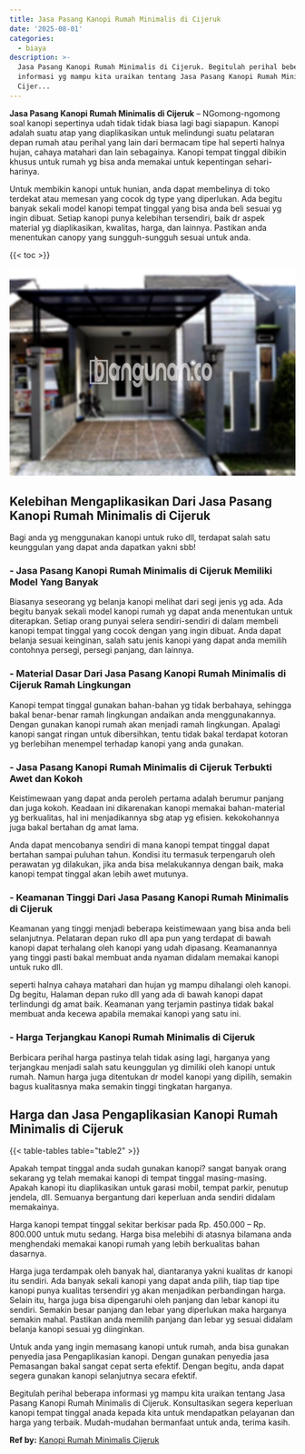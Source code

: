 ```yaml
---
title: Jasa Pasang Kanopi Rumah Minimalis di Cijeruk
date: '2025-08-01'
categories:
  - biaya
description: >-
  Jasa Pasang Kanopi Rumah Minimalis di Cijeruk. Begitulah perihal beberapa
  informasi yg mampu kita uraikan tentang Jasa Pasang Kanopi Rumah Minimalis di
  Cijer...
---
```


**Jasa Pasang Kanopi Rumah Minimalis di Cijeruk** – NGomong-ngomong soal kanopi sepertinya udah tidak tidak biasa lagi bagi siapapun. Kanopi adalah suatu atap yang diaplikasikan untuk melindungi suatu pelataran depan rumah atau perihal yang lain dari bermacam tipe hal seperti halnya hujan, cahaya matahari dan lain sebagainya. Kanopi tempat tinggal dibikin khusus untuk rumah yg bisa anda memakai untuk kepentingan sehari-harinya.

Untuk membikin kanopi untuk hunian, anda dapat membelinya di toko terdekat atau memesan yang cocok dg type yang diperlukan. Ada begitu banyak sekali model kanopi tempat tinggal yang bisa anda beli sesuai yg ingin dibuat. Setiap kanopi punya kelebihan tersendiri, baik dr aspek material yg diaplikasikan, kwalitas, harga, dan lainnya. Pastikan anda menentukan canopy yang sungguh-sungguh sesuai untuk anda.

{{< toc >}}

![Jasa Pasang Kanopi Rumah Minimalis di Cijeruk](/images/harga-kanopi-minimalis-29.png)

## Kelebihan Mengaplikasikan Dari Jasa Pasang Kanopi Rumah Minimalis di Cijeruk

Bagi anda yg menggunakan kanopi untuk ruko dll, terdapat salah satu keunggulan yang dapat anda dapatkan yakni sbb!

### \- Jasa Pasang Kanopi Rumah Minimalis di Cijeruk Memiliki Model Yang Banyak

Biasanya seseorang yg belanja kanopi melihat dari segi jenis yg ada. Ada begitu banyak sekali model kanopi rumah yg dapat anda menentukan untuk diterapkan. Setiap orang punyai selera sendiri-sendiri di dalam membeli kanopi tempat tinggal yang cocok dengan yang ingin dibuat. Anda dapat belanja sesuai keinginan, salah satu jenis kanopi yang dapat anda memilih contohnya persegi, persegi panjang, dan lainnya.

### \- Material Dasar Dari Jasa Pasang Kanopi Rumah Minimalis di Cijeruk Ramah Lingkungan

Kanopi tempat tinggal gunakan bahan-bahan yg tidak berbahaya, sehingga bakal benar-benar ramah lingkungan andaikan anda menggunakannya. Dengan gunakan kanopi rumah akan menjadi ramah lingkungan. Apalagi kanopi sangat ringan untuk dibersihkan, tentu tidak bakal terdapat kotoran yg berlebihan menempel terhadap kanopi yang anda gunakan.

### \- Jasa Pasang Kanopi Rumah Minimalis di Cijeruk Terbukti Awet dan Kokoh

Keistimewaan yang dapat anda peroleh pertama adalah berumur panjang dan juga kokoh. Keadaan ini dikarenakan kanopi memakai bahan-material yg berkualitas, hal ini menjadikannya sbg atap yg efisien. kekokohannya juga bakal bertahan dg amat lama.

Anda dapat mencobanya sendiri di mana kanopi tempat tinggal dapat bertahan sampai puluhan tahun. Kondisi itu termasuk terpengaruh oleh perawatan yg dilakukan, jika anda bisa melakukannya dengan baik, maka kanopi tempat tinggal akan lebih awet mutunya.

### \- Keamanan Tinggi Dari Jasa Pasang Kanopi Rumah Minimalis di Cijeruk

Keamanan yang tinggi menjadi beberapa keistimewaan yang bisa anda beli selanjutnya. Pelataran depan ruko dll apa pun yang terdapat di bawah kanopi dapat terhalang oleh kanopi yang udah dipasang. Keamanannya yang tinggi pasti bakal membuat anda nyaman didalam memakai kanopi untuk ruko dll.

seperti halnya cahaya matahari dan hujan yg mampu dihalangi oleh kanopi. Dg begitu, Halaman depan ruko dll yang ada di bawah kanopi dapat terlindungi dg amat baik. Keamanan yang terjamin pastinya tidak bakal membuat anda kecewa apabila memakai kanopi yang satu ini.

### \- Harga Terjangkau Kanopi Rumah Minimalis di Cijeruk

Berbicara perihal harga pastinya telah tidak asing lagi, harganya yang terjangkau menjadi salah satu keunggulan yg dimiliki oleh kanopi untuk rumah. Namun harga juga ditentukan dr model kanopi yang dipilih, semakin bagus kualitasnya maka semakin tinggi tingkatan harganya.

## Harga dan Jasa Pengaplikasian Kanopi Rumah Minimalis di Cijeruk

{{< table-tables table="table2" >}}

Apakah tempat tinggal anda sudah gunakan kanopi? sangat banyak orang sekarang yg telah memakai kanopi di tempat tinggal masing-masing. Apakah kanopi itu diaplikasikan untuk garasi mobil, tempat parkir, penutup jendela, dll. Semuanya bergantung dari keperluan anda sendiri didalam memakainya.

Harga kanopi tempat tinggal sekitar berkisar pada Rp. 450.000 – Rp. 800.000 untuk mutu sedang. Harga bisa melebihi di atasnya bilamana anda menghendaki memakai kanopi rumah yang lebih berkualitas bahan dasarnya.

Harga juga terdampak oleh banyak hal, diantaranya yakni kualitas dr kanopi itu sendiri. Ada banyak sekali kanopi yang dapat anda pilih, tiap tiap tipe kanopi punya kualitas tersendiri yg akan menjadikan perbandingan harga. Selain itu, harga juga bisa dipengaruhi oleh panjang dan lebar kanopi itu sendiri. Semakin besar panjang dan lebar yang diperlukan maka harganya semakin mahal. Pastikan anda memilih panjang dan lebar yg sesuai didalam belanja kanopi sesuai yg diinginkan.

Untuk anda yang ingin memasang kanopi untuk rumah, anda bisa gunakan penyedia jasa Pengaplikasian kanopi. Dengan gunakan penyedia jasa Pemasangan bakal sangat cepat serta efektif. Dengan begitu, anda dapat segera gunakan kanopi selanjutnya secara efektif.

Begitulah perihal beberapa informasi yg mampu kita uraikan tentang Jasa Pasang Kanopi Rumah Minimalis di Cijeruk. Konsultasikan segera keperluan kanopi tempat tinggal anada kepada kita untuk mendapatkan pelayanan dan harga yang terbaik. Mudah-mudahan bermanfaat untuk anda, terima kasih.

**Ref by:**  [Kanopi Rumah Minimalis Cijeruk](https://id.wikipedia.org/wiki/Kanopi)
